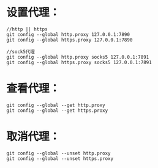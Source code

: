 # 设置代理：

```shell
//http || https
git config --global http.proxy 127.0.0.1:7890
git config --global https.proxy 127.0.0.1:7890

//sock5代理
git config --global http.proxy socks5 127.0.0.1:7891
git config --global https.proxy socks5 127.0.0.1:7891
```

# 查看代理：

```shell 
git config --global --get http.proxy
git config --global --get https.proxy
```

# 取消代理：

```shell 
git config --global --unset http.proxy
git config --global --unset https.proxy
```

